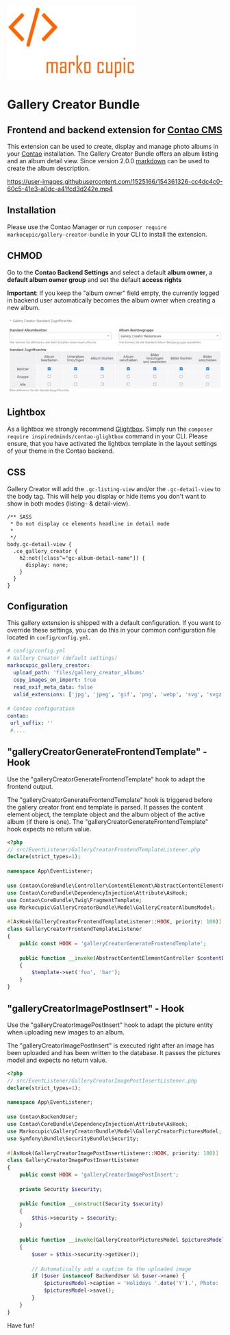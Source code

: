 ![Marko Cupic](docs/logo.png?raw=true "Marko Cupic")

# Gallery Creator Bundle

## Frontend and backend extension for [Contao CMS](https://www.contao.org)

This extension can be used to create, display and manage photo albums in your [Contao](https://www.contao.org) installation.
 The Gallery Creator Bundle offers an album listing and an album detail view.
 Since version 2.0.0 [markdown](https://www.markdownguide.org/) can be used to
  create the album description.

https://user-images.githubusercontent.com/1525166/154361326-cc4dc4c0-60c5-41e3-a0dc-a41fcd3d242e.mp4

## Installation
Please use the Contao Manager or run `composer require markocupic/gallery-creator-bundle`
  in your CLI to install the extension.

## CHMOD
Go to the **Contao Backend Settings** and select a default **album owner**, a **default album owner group** and set the default **access rights**

**Important**: If you keep the "album owner" field empty, the currently logged in backend user automatically becomes the album owner
  when creating a new album.

![chmod](docs/chmod.png)

## Lightbox
 As a lightbox we strongly recommend [Glightbox](https://biati-digital.github.io/glightbox/).
 Simply run the `composer require inspiredminds/contao-glightbox` command in your CLI.
 Please ensure, that you have activated the lightbox template
 in the layout settings of your theme in the Contao backend.

## CSS
Gallery Creator will add the `.gc-listing-view` and/or the `.gc-detail-view` to the
  body tag. This will help you display or hide items you don't want to show in both modes (listing- & detail-view).

```
/** SASS
 * Do not display ce elements headline in detail mode
 *
 */
body.gc-detail-view {
  .ce_gallery_creator {
    h2:not([class^="gc-album-detail-name"]) {
      display: none;
    }
  }
}
```

## Configuration
This gallery extension is shipped with a default configuration.
 If you want to override these settings, you
 can do this in your common configuration file located in `config/config.yml`.

```yaml
# config/config.yml
# Gallery Creator (default settings)
markocupic_gallery_creator:
  upload_path: 'files/gallery_creator_albums'
  copy_images_on_import: true
  read_exif_meta_data: false
  valid_extensions: ['jpg', 'jpeg', 'gif', 'png', 'webp', 'svg', 'svgz']

# Contao configuration
contao:
 url_suffix: ''
 #....
```

## "galleryCreatorGenerateFrontendTemplate" - Hook
Use the "galleryCreatorGenerateFrontendTemplate" hook to adapt the frontend output.

The "galleryCreatorGenerateFrontendTemplate" hook is triggered before the gallery creator
 front end template is parsed.
 It passes the content element object, the template object and the album object of
 the active album (if there is one).
 The "galleryCreatorGenerateFrontendTemplate" hook expects no return value.

```php
<?php
// src/EventListener/GalleryCreatorFrontendTemplateListener.php
declare(strict_types=1);

namespace App\EventListener;

use Contao\CoreBundle\Controller\ContentElement\AbstractContentElementController;
use Contao\CoreBundle\DependencyInjection\Attribute\AsHook;
use Contao\CoreBundle\Twig\FragmentTemplate;
use Markocupic\GalleryCreatorBundle\Model\GalleryCreatorAlbumsModel;

#[AsHook(GalleryCreatorFrontendTemplateListener::HOOK, priority: 100)]
class GalleryCreatorFrontendTemplateListener
{
    public const HOOK = 'galleryCreatorGenerateFrontendTemplate';

    public function __invoke(AbstractContentElementController $contentElement, Fragmenttemplate $template, GalleryCreatorAlbumsModel|null $activeAlbum = null)
    {
        $template->set('foo', 'bar');
    }
}

```


## "galleryCreatorImagePostInsert" - Hook
Use the "galleryCreatorImagePostInsert" hook to adapt the picture entity
  when uploading new images to an album.

The "galleryCreatorImagePostInsert" is executed right after an image
  has been uploaded and has been written to the database.
  It passes the pictures model and expects no return value.

```php
<?php
// src/EventListener/GalleryCreatorImagePostInsertListener.php
declare(strict_types=1);

namespace App\EventListener;

use Contao\BackendUser;
use Contao\CoreBundle\DependencyInjection\Attribute\AsHook;
use Markocupic\GalleryCreatorBundle\Model\GalleryCreatorPicturesModel;
use Symfony\Bundle\SecurityBundle\Security;

#[AsHook(GalleryCreatorImagePostInsertListener::HOOK, priority: 100)]
class GalleryCreatorImagePostInsertListener
{
    public const HOOK = 'galleryCreatorImagePostInsert';

    private Security $security;

    public function __construct(Security $security)
    {
        $this->security = $security;
    }

    public function __invoke(GalleryCreatorPicturesModel $picturesModel): void
    {
        $user = $this->security->getUser();

        // Automatically add a caption to the uploaded image
        if ($user instanceof BackendUser && $user->name) {
            $picturesModel->caption = 'Holidays '.date('Y').', Photo: '.$user->name;
            $picturesModel->save();
        }
    }
}
```


Have fun!
